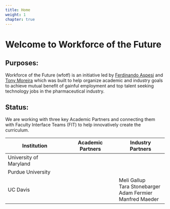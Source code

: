 ```yaml
---
title: Home
weight: 1
chapter: true
---
```


# Welcome to Workforce of the Future

## Purposes:

Workforce of the Future (wfotf) is an initiative led by [Ferdinando Aspesi](https://www.linkedin.com/in/ferdinando-aspesi-68816115/) and [Tony Moreira](https://cbee.umbc.edu/antonio-moreira/) which was built to help organize academic and industry goals to achieve mutual benefit of gainful employment and top talent seeking technology jobs in the pharmaceutical industry.

## Status:

We are working with three key Academic Partners and connecting them with Faculty Interface Teams (FIT) to help innovatively create the curriculum.

| Institution            | Academic Partners | Industry Partners                                                  |
|------------------------|-------------------|--------------------------------------------------------------------|
| University of Maryland |                   |                                                                    |
| Purdue University      |                   |                                                                    |
| UC Davis               |                   | Meli Gallup<br>Tara Stonebarger<br>Adam Fermier <br> Manfred Maeder|
